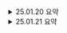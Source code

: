 <details>
  <summary>25.01.20 요약</summary>

  # 25.01.20

날짜: 2025년 1월 20일
태그: 완료
    
  # 1. 미니 프로젝트
  
  - YOLO 기반으로 하는 간단한 실습을 진행하기로 하였다.
      
      우리 3조는 오토바이를 탐지하여 헬멧을 썼는지, 안썼는지, 번호판이 있는지를
      
      탐지하는걸 만들어 보기로 했다.
      
  
  # 2. 프로젝트 진행(주말 ~ 월요일)
  
  ## 2-1.데이터 서치
  
  - 유튜브, 구글을 통해 각자 최소 50장씩 데이터를 가져오기로 했다
  
  ## 2-2.라벨링 도구
  
  - RoboFlow
      
      <aside>
      💡
      
      **Roboflow**는 머신러닝 모델 개발과 데이터셋 준비를 위한 플랫폼으로, 특히 컴퓨터 비전 작업을 위한 강력한 툴을 제공합니다. 사용자는 Roboflow를 통해 이미지 주석을 추가하고, 다양한 형식으로 데이터셋을 변환하고, 모델을 훈련시키는 과정까지 쉽게 진행할 수 있습니다.
      
      ### 주요 기능:
      
      1. **이미지 주석 추가**: Roboflow는 다양한 객체 탐지, 분할, 분류 작업에 대해 쉽게 주석을 추가할 수 있는 툴을 제공합니다. 사용자 인터페이스는 매우 직관적이며, 경계 상자, 세그멘테이션 마스크, 라벨을 추가할 수 있습니다.
      2. **데이터셋 처리 및 전처리**: Roboflow는 데이터를 모델 학습에 적합한 형식으로 자동으로 변환할 수 있습니다. 예를 들어, PASCAL VOC, YOLO, COCO 등 다양한 형식으로 데이터셋을 변환할 수 있습니다. 또한 이미지 크기 조정, 회전, 플리핑, 색상 변형 등 다양한 데이터 증강(augmentation) 기능을 제공합니다.
      3. **모델 훈련**: Roboflow는 사용자가 준비한 데이터셋을 기반으로 직접 모델을 훈련시킬 수 있는 기능을 제공합니다. 이를 통해, 사용자들은 코드 작성 없이도 머신러닝 모델을 쉽게 학습시킬 수 있습니다.
      4. **클라우드 배포 및 API 제공**: 훈련된 모델은 Roboflow의 클라우드에서 배포할 수 있으며, API를 통해 쉽게 모델을 호출하고 실시간 예측을 할 수 있습니다.
      5. **협업 기능**: 여러 사람이 동일한 프로젝트에서 작업할 수 있는 협업 기능을 제공하여 팀원들이 데이터셋을 공유하고 주석을 함께 추가할 수 있습니다.
      </aside>
      
  - LabelImg
      
      <aside>
      💡
      
      [https://github.com/HumanSignal/labelImg](https://github.com/HumanSignal/labelImg)
      
      LabelImg는 이미지 주석 작업을 위한 오픈 소스 그래픽 툴로, 주로 객체 탐지 모델을 훈련하기 위해 이미지에 라벨을 붙이는 데 사용됩니다. 이 툴은 Python과 Qt5로 작성되었으며, 사용자가 이미지를 로드하고, 객체에 경계 상자를 그린 후 이를 라벨링하여 XML 형식(PASCAL VOC 포맷) 또는 YOLO 포맷으로 저장할 수 있습니다.
      
      LabelImg의 주요 기능:
      
      - **이미지 주석 추가**: 이미지에 객체의 경계 상자를 그리고 라벨을 추가할 수 있습니다.
      - **PASCAL VOC 및 YOLO 형식 지원**: 두 가지 주요 데이터 형식으로 주석을 저장할 수 있어, 다양한 머신러닝 프레임워크에서 사용할 수 있습니다.
      - **사용자 친화적인 GUI**: 직관적인 그래픽 인터페이스로, 클릭과 드래그만으로 쉽게 경계 상자를 추가할 수 있습니다.
      </aside>
      
  
  - roboflow는 라벨링을 쉽고, 팀원들과 같이 할 수 있다는 점이 장점이였는데
      
      유료라는 단점이 너무 커서 labelimg를 사용해 라벨링을 사용했다.
      
  
  ## 2-3.코드 작성
  
  - 다른 모델을 학습 하는동안 빠르게 n 모델을 작성 한 뒤
      
      추론 및 오토바이 헬멧 미착용자를 탐지하는 로직을 구성했다.
      
  
  # 3. 오늘의 문제점
  
  ## 3-1. 하드웨어의 문제
  
  나는 yolo11 의 m 모델을 사용해서 학습을 시키기로 했는데
  
  학원 컴퓨터는 gtx1060 인데 cuda를 사용했을때도 하루종일 학습을 완료하지 못했다
  
  결국 집에서 코랩을 통해 l 모델을 학습하였고,
  
  30분만에 끝났다…. 진작 사용했었어야 했다.
  
  ## 3-2. 라벨링 문제
  
  라벨링을 각자 50가지 이상 하기로 했었는데
  
  라벨 클래스 이름만 정하고 순서는 정하지 않았다.
  
  0 : rider
  
  1 : without helmet
  
  2 : with helmet
  
  3 : number plate
  
  로 다시 정의하고 오전에 다시 라벨링 작업에 들어갔다
  
  ## 3-3. 겹쳐있는 객체 탐지문제
  
  먼저 학습한 n모델로 추론하는 로직을 구현하였다.
  
  여기서 문제점이 발생되는데
  
  앞에 라이더가 검출되고, 뒤에서 헬멧 안쓴다고 검출이 되면
  
  해당 라이더를 헬멧 안쓴 라이더로 인식하는 문제가 발생되었다.
  
  이 프로젝트의 중요점은
  
  정확도도 중요하지만 아닌데 맞다고 검출되는 오류를 잡는게 제일 우선이라 생각해서
  
  이부분에 대해서 고민을 했다.
  
  <aside>
  💡
  
  먼저 해결법은 결제에 사용되는 검증 로직처럼
  
  간단한 n 모델로 먼저 1차 추론을 하고
  
  해당 부분을 crop 한뒤
  
  코랩으로 학습이 끝난 l 모델로 한번더 2차 검증을 했다.
  
  모든 상황이 걸러지는건 아니지만
  
  이부분에서 대부분 걸러지는 모습을 보여줬다
  
  </aside>
  
  ## 3-4. 프레임 드랍 문제
  
  3-3 처럼 해당 문제는 해결했는데
  
  모델이 한번에 2번 실행되니 cv2로 화면을 보게되면
  
  프레임이 현저히 떨어지는 경향이 있었다
  
  <aside>
  💡
  
  이부분은 현업에서 유지보수할때 쓰였던 로직 중
  
  스케쥴로 batch를 통해 플로우를 실행했던 기억이 있어서
  
  쓰레드를 사용하는 방법을 떠올랐다.
  
  </aside>
  
  ### 쓰레드? 프로세스?
  
  | 항목 | 프로세스 (Process) | 쓰레드 (Thread) |
  | --- | --- | --- |
  | **독립성** | 독립적으로 실행되며, 다른 프로세스와 메모리 공유 안 함 | 같은 프로세스 내에서 메모리 공간을 공유 |
  | **메모리** | 독립적인 메모리 공간 | 프로세스의 메모리 공간을 공유 |
  | **자원 소비** | 새로운 프로세스를 생성하는 데 많은 자원과 시간이 소요 | 쓰레드는 적은 자원으로 생성 가능 |
  | **오류 전파** | 하나의 프로세스 오류는 다른 프로세스에 영향 안 미침 | 쓰레드 오류는 같은 프로세스 내 다른 쓰레드에 영향 미칠 수 있음 |
  | **사용 예** | 웹 브라우저, 텍스트 에디터, 독립 실행 프로그램 등 | 서버에서 동시 요청 처리, 멀티태스킹 등 |
  | **이미지 처리** | 독립적인 프로세스로서 각 프로세스에서 독립적인 이미지 처리 가능, 자원 소비 많음 | 동일 프로세스 내에서 여러 쓰레드가 이미지 처리 작업을 병렬로 처리 가능, 자원 효율적 |
  | **HTTP 통신** | 각각의 HTTP 요청에 대해 별도의 프로세스를 생성하면, 요청을 독립적으로 처리 가능하지만, 자원 소모가 크고 느릴 수 있음 | HTTP 요청을 병렬로 처리할 수 있는 쓰레드를 활용하면, 빠르고 효율적인 처리 가능, 서버 자원 공유로 성능 향상 |
  
  ### **결론**
  
  <aside>
  💡
  
  검증을 할때 이미지 처리 및 서버에 정보를 옮기기 위해 통신을 하기 위해서는 
  
  스레드가 더 적합하다고 생각해 스레드를 사용했다.
  
  </aside>
    
  하지만 스레드를 통해 연산이 들어가면 그때 조금 드랍이 있어서
  
  모델의 경량화라던지 추후 생각해볼게 많은것같다.


</details>

<details>
  <summary>25.01.21 요약</summary>

  # 25.01.21

날짜: 2025년 1월 21일
태그: 완료

# 1. 오늘 한 일

## 1-1. fastapi 만들기

현재 프로젝트에서 2가지 모델을 사용해 돌리고 있는데

여기서 업스케일링과 ocr을 또 추가해서 사용하면

현저히 느려질것같았다.

그래서 업스케일링과 ocr부분은 따로 서버를 만들어 진행하기로 했다.

## 1-2. scheduler 사용하기

<aside>
💡

Python에서 **스케줄러**(Scheduler)는 특정 시간에 작업을 자동으로 실행할 수 있도록 도와주는 라이브러리입니다. 스케줄링은 주기적으로 또는 특정 시간에 특정 작업을 자동으로 실행해야 할 때 유용합니다. Python에서는 다양한 스케줄러 라이브러리가 있지만, 가장 많이 사용되는 것들은 **`schedule`** 라이브러리와 **`APScheduler`**입니다.

</aside>

영상처리를 한 뒤 crop이 된 사진을 하나하나 서버로 보내기엔

너무 자원 소모가 클것같아서

scheduler을 사용해서 보내기로 했다.

| 특징 | **`schedule`** | **`APScheduler`** |
| --- | --- | --- |
| **간단한 주기적 작업** | 주기적인 작업 예약이 필요할 때 간단하고 직관적 | 복잡한 작업 관리가 필요하지 않다면 과도한 기능이 될 수 있음 |
| **복잡한 스케줄링 요구** | 간단한 주기적 작업 외에는 적합하지 않음 | 고급 스케줄링(예: `cron` 스타일 예약, 병렬 처리)이 필요할 때 적합 |

이왕 해보는거 APScheduler를 사용해서 스케쥴러를 등록했다.

- 코드
    
    ```python
    import os
    import requests
    from apscheduler.schedulers.background import BackgroundScheduler
    from datetime import datetime
    
    # 저장된 이미지 폴더 경로
    capture_folder = "capture/"
    process_folder = "processed/"
    
    # 폴더가 없다면 생성
    if not os.path.exists(capture_folder):
        os.makedirs(capture_folder)
    if not os.path.exists(process_folder):
        os.makedirs(process_folder)
    
    # 서버 URL
    server_url = "http://0.0.0.0:8000/upload"
    
    # 스케줄러 인스턴스를 전역 변수로 관리
    scheduler = None
    
    def send_images_to_server():
        """capture 및 process 폴더 내의 이미지를 서버로 전송"""
        # capture 폴더와 process 폴더에서 파일 목록 가져오기
        files_in_capture_folder = [f for f in os.listdir(capture_folder) if os.path.isfile(os.path.join(capture_folder, f))]
        files_in_process_folder = [f for f in os.listdir(process_folder) if os.path.isfile(os.path.join(process_folder, f))]
        
        # 두 폴더에서 파일들을 합침
        all_files = files_in_capture_folder + files_in_process_folder
    
        if all_files:
            try:
                # 여러 파일을 서버에 전송할 수 있도록 딕셔너리 준비
                files_to_send = []
                for file_name in all_files:
                    file_path = None
                    if file_name in files_in_capture_folder:
                        file_path = os.path.join(capture_folder, file_name)
                    elif file_name in files_in_process_folder:
                        file_path = os.path.join(process_folder, file_name)
                    
                    if file_path:
                        files_to_send.append(('files', open(file_path, 'rb')))
                
                # 파일 전송
                response = requests.post(server_url, files=files_to_send)
                if response.status_code == 200:
                    print("모든 파일 전송 완료")
                    
                    # 전송 성공 후 파일 핸들 정리 및 파일 삭제
                    for _, file_object in files_to_send:
                        file_object.close()  # 파일 핸들 닫기
                    
                    # 파일 삭제 (capture와 process 폴더 모두에서 삭제)
                    for file_name in all_files:
                        if file_name in files_in_capture_folder:
                            file_path = os.path.join(capture_folder, file_name)
                        elif file_name in files_in_process_folder:
                            file_path = os.path.join(process_folder, file_name)
                        
                        if os.path.exists(file_path):
                            os.remove(file_path)  # 파일 삭제
                            print(f"{file_name} 파일이 삭제되었습니다.")
                else:
                    print(f"파일 전송 실패, 응답 코드: {response.status_code}")
    
            except Exception as e:
                print(f"파일 전송 중 오류: {e}")
        else:
            print("전송할 파일이 없습니다.")
    
    def start_scheduler():
        """APScheduler 시작"""
        global scheduler
    
        # 이미 스케줄러가 실행 중이라면 다시 시작하지 않음
        if scheduler is None:
            scheduler = BackgroundScheduler()
            scheduler.add_job(send_images_to_server, "interval", seconds=10)  # 10초마다 실행
            scheduler.start()
            print("스케줄러가 시작되었습니다.")
        else:
            print("스케줄러가 이미 실행 중입니다.")
        return scheduler
    
    ```
    

# 2. 오늘의 문제점

## 2-1. 이미지 화질

블랙박스 영상을 구할 수 있는곳이 유튜브 밖에 없어서

실시간으로 스트리밍을 받아 처리하도록 구현을 했는데

이때 헬멧 안쓴 라이더를 탐지하게되면 크롭을 한다.

이 크롭된 사진을 서버에다가 넘겨주는데

이때 화질이 너무 좋지 않아서 번호판의 번호를 추출하는데 어려움이 있었다.

### 2-1-1. 업스케일링의 한계

이때 업스케일링을 통해 화질을 올린 뒤 추출하려고 시도를 했다.

하지만 이미 화질이 좋지 않아 깨진 글씨는 추출하는데 어려움이 있었다.

## 2-2. 1프레임이 아닌 여러 프레임에서 추출하기

강사님의 도움을 받아 이런 방법도 있다고 알려주셔서 해당 방법도 시도를 해봤다.

### 2-2-1. 트래킹 사용 시도

yolo모델에 자체적으로 트래킹을 처리할 수 있는 게 있었다.

이걸 토대로 라이더의 id를 추출해서 id별로 스크린샷 혹은 동영상을 추출하게

로직을 구현해봤다.

여기서 문제점은 내장되어있는 트래킹을 사용하면 id값이 계속 달라진다는 것이다.

이것때문에 폴더는 1장당 계속 생성되는 무서운 일이 벌어졌다.

### 2-2-2. 트래킹 라이브러리 사용

- DeepSort
    
    ### DeepSORT의 특징:
    
    - **추적 알고리즘**: DeepSORT는 객체를 추적하는 데 사용되며, 영상 내에서 각 객체를 고유하게 식별하고 추적하는 기능을 제공합니다.
    - **기반 모델**: DeepSORT는 기본적으로 **SORT(Simple Online and Realtime Tracking)** 알고리즘을 확장한 것입니다. SORT는 기본적인 칼만 필터와 하푼 거리 계산을 사용하여 객체를 추적하는 알고리즘이지만, DeepSORT는 **딥러닝** 기반의 **특징 추출기**(feature extractor)를 추가하여 객체의 외형적인 특성을 기반으로 추적의 정확도를 높입니다.
    - **특징 추출기**: DeepSORT는 객체의 외형적인 특성을 추출하기 위해 **CNN(Convolutional Neural Network)** 기반의 모델을 사용합니다. 이 특징 정보는 객체가 비슷한 크기나 모양을 가진 다른 객체와 혼동되지 않도록 도와줍니다.
    

해당 라이브러리를 사용해서 id값이 변하지 않도록 구현까지 끝냈다.

하지만 문제는 프레임 드랍현상이였다.

연산하는 양이 많아져서 그런지 성능이 매우 안좋아졌다.

15프레임 단위로 연산하게, 각종 설정을 줬지만

8초 동영상이 14초까지 걸리는걸 보고 해당 라이브러리는 현재 프로젝트와 맞지 않다고 느껴서 포기를 했다.

하루종일 번호판 추출에 대해 고민하고 시도해보고 해봤지만

하드웨어 문제 및 영상 화질이 낮을때 추출하는방법을 모두 실패했다.

deepsort를 이용해 추가적인 로직을 구현 할 수 있을것같지만

블랙박스에 넣는다는 생각으로 시작한 프로젝트라

이렇게 많은 연산이 들어가게 되면 블랙박스와 동떨어진곳에서 돌려야 할 것 같았다.

그래도 3일안에 구현해야했던 우리 프로젝트는

번호판 추출은 제외하고 헬멧 안쓴 라이더를 탐지하는건 구현이 되었다.

몸상태도 좋지 않아 머리가 잘 안돌아가서 어떻게 돌파구를 찾아야할지도 떠오르지 않았다

맥북도 살려달라고 아우성을 치는것같았다…

</details>

